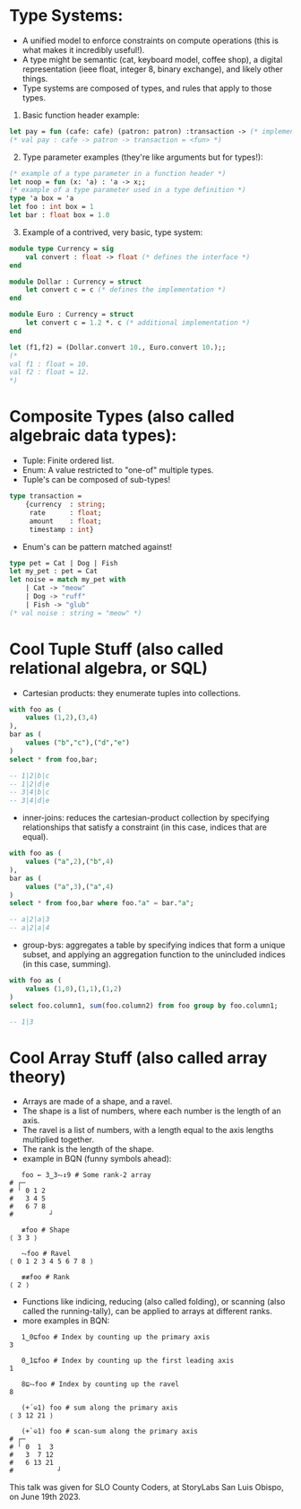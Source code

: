 # Type Systems:
- A unified model to enforce constraints on compute operations (this is what makes it incredibly useful!).
- A type might be semantic (cat, keyboard model, coffee shop), a digital representation (ieee float, integer 8, binary exchange), and likely other things.
- Type systems are composed of types, and rules that apply to those types.
1. Basic function header example:
```ocaml
let pay = fun (cafe: cafe) (patron: patron) :transaction -> (* implementation left out! *)
(* val pay : cafe -> patron -> transaction = <fun> *)
```
2. Type parameter examples (they're like arguments but for types!):
```ocaml
(* example of a type parameter in a function header *)
let noop = fun (x: 'a) : 'a -> x;;
(* example of a type parameter used in a type definition *)
type 'a box = 'a
let foo : int box = 1
let bar : float box = 1.0
```
3. Example of a contrived, very basic, type system:
```ocaml
module type Currency = sig
    val convert : float -> float (* defines the interface *)
end

module Dollar : Currency = struct
    let convert c = c (* defines the implementation *)
end

module Euro : Currency = struct
    let convert c = 1.2 *. c (* additional implementation *)
end

let (f1,f2) = (Dollar.convert 10., Euro.convert 10.);;
(*
val f1 : float = 10.
val f2 : float = 12.
*)
```

# Composite Types (also called algebraic data types):
- Tuple: Finite ordered list.
- Enum: A value restricted to "one-of" multiple types.
- Tuple's can be composed of sub-types!
```ocaml
type transaction =
    {currency  : string;
     rate      : float;
     amount    : float;
     timestamp : int}
```
- Enum's can be pattern matched against!
```ocaml
type pet = Cat | Dog | Fish
let my_pet : pet = Cat
let noise = match my_pet with
    | Cat -> "meow"
    | Dog -> "ruff"
    | Fish -> "glub"
(* val noise : string = "meow" *)
```

# Cool Tuple Stuff (also called relational algebra, or SQL)
- Cartesian products: they enumerate tuples into collections.
```sql
with foo as (
    values (1,2),(3,4)
),
bar as (
    values ("b","c"),("d","e")
)
select * from foo,bar;

-- 1|2|b|c
-- 1|2|d|e
-- 3|4|b|c
-- 3|4|d|e
```
- inner-joins: reduces the cartesian-product collection by specifying relationships that satisfy a constraint (in this case, indices that are equal).
```sql
with foo as (
    values ("a",2),("b",4)
),
bar as (
    values ("a",3),("a",4)
)
select * from foo,bar where foo."a" = bar."a";

-- a|2|a|3
-- a|2|a|4
```
- group-bys: aggregates a table by specifying indices that form a unique subset, and applying an aggregation function to the unincluded indices (in this case, summing).
```sql
with foo as (
    values (1,0),(1,1),(1,2)
)
select foo.column1, sum(foo.column2) from foo group by foo.column1;

-- 1|3
```

# Cool Array Stuff (also called array theory)
- Arrays are made of a shape, and a ravel.
- The shape is a list of numbers, where each number is the length of an axis.
- The ravel is a list of numbers, with a length equal to the axis lengths multiplied together.
- The rank is the length of the shape.
- example in BQN (funny symbols ahead):
```bqn
   foo ← 3‿3⥊↕9 # Some rank-2 array
# ┌─
# ╵ 0 1 2
#   3 4 5
#   6 7 8
#         ┘

   ≢foo # Shape
⟨ 3 3 ⟩

   ⥊foo # Ravel
⟨ 0 1 2 3 4 5 6 7 8 ⟩

   ≢≢foo # Rank
⟨ 2 ⟩
```
- Functions like indicing, reducing (also called folding), or scanning (also called the running-tally), can be applied to arrays at different ranks.
- more examples in BQN:
```bqn
   1‿0⊑foo # Index by counting up the primary axis
3

   0‿1⊑foo # Index by counting up the first leading axis
1

   8⊑⥊foo # Index by counting up the ravel
8

   (+´⎉1) foo # sum along the primary axis
⟨ 3 12 21 ⟩

   (+`⎉1) foo # scan-sum along the primary axis
# ┌─
# ╵ 0  1  3
#   3  7 12
#   6 13 21
#           ┘
```

This talk was given for SLO County Coders, at StoryLabs San Luis Obispo, on June 19th 2023.
